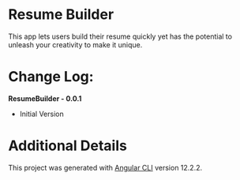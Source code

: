 # Resume Builder

This app lets users build their resume quickly yet has the potential to unleash your creativity to make it unique.

# Change Log:

**ResumeBuilder - 0.0.1**
- Initial Version


# Additional Details
This project was generated with [Angular CLI](https://github.com/angular/angular-cli) version 12.2.2.

